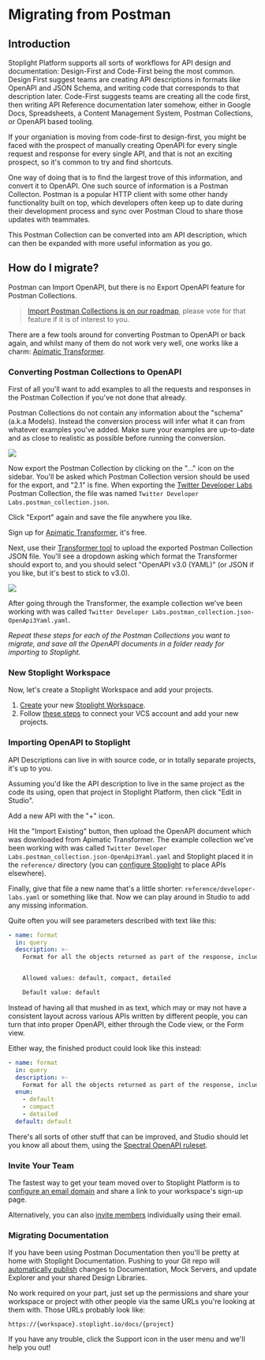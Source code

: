 # Migrating from Postman

## Introduction

Stoplight Platform supports all sorts of workflows for API design and documentation: Design-First and Code-First being the most common. Design First suggest teams are creating API descriptions in formats like OpenAPI and JSON Schema, and writing code that corresponds to that description later. Code-First suggests teams are creating all the code first, then writing API Reference documentation later somehow, either in Google Docs, Spreadsheets, a Content Management System, Postman Collections, or OpenAPI based tooling.

If your organiation is moving from code-first to design-first, you might be faced with the prospect of manually creating OpenAPI for every single request and response for every single API, and that is not an exciting prospect, so it's common to try and find shortcuts. 

One way of doing that is to find the largest trove of this information, and convert it to OpenAPI. One such source of information is a Postman Collecton. Postman is a popular HTTP client with some other handy functionality built on top, which developers often keep up to date during their development process and sync over Postman Cloud to share those updates with teammates. 

This Postman Collection can be converted into am API description, which can then be expanded with more useful information as you go.

## How do I migrate?

Postman can Import OpenAPI, but there is no Export OpenAPI feature for Postman Collections. 

> [Import Postman Collections is on our roadmap](https://roadmap.stoplight.io/c/48-support-for-postman-collections), please vote for that feature if it is of interest to you. 

There are a few tools around for converting Postman to OpenAPI or back again, and whilst many of them do not work very well, one works like a charm: [Apimatic Transformer](https://www.apimatic.io/transformer/).

### Converting Postman Collections to OpenAPI

First of all you'll want to add examples to all the requests and responses in the Postman Collection if you've not done that already. 

Postman Collections do not contain any information about the "schema" (a.k.a Models). Instead the conversion process will infer what it can from whatever examples you've added. Make sure your examples are up-to-date and as close to realistic as possible before running the conversion.

![](../assets/images/postman-export.png)

Now export the Postman Collection by clicking on the "..." icon on the sidebar. You'll be asked which Postman Collection version should be used for the export, and "2.1" is fine. When exporting the [Twitter Developer Labs](https://developer.twitter.com/en/docs/labs/overview/introduction) Postman Collection, the file was named `Twitter Developer Labs.postman_collection.json`.

Click "Export" again and save the file anywhere you like.

Sign up for [Apimatic Transformer](https://www.apimatic.io/transformer/), it's free. 

Next, use their [Transformer tool](https://www.apimatic.io/dashboard?modal=transform) to upload the exported Postman Collection JSON file. You'll see a dropdown asking which format the Transformer should export to, and you should select "OpenAPI v3.0 (YAML)" (or JSON if you like, but it's best to stick to v3.0). 

![](../assets/images/transformer.png)

After going through the Transformer, the example collection we've been working with was called `Twitter Developer Labs.postman_collection.json-OpenApi3Yaml.yaml`.

_Repeat these steps for each of the Postman Collections you want to migrate, and save all the OpenAPI documents in a folder ready for importing to Stoplight._

### New Stoplight Workspace

Now, let's create a Stoplight Workspace and add your projects.

1. [Create](https://stoplight.io/welcome/create) your new [Stoplight Workspace](../2.-workspaces/a.creating-a-workspace.md).
2. Follow [these steps](../2.-workspaces/configure-git/a.configuring-git.md) to connect your VCS account and add your new projects.

### Importing OpenAPI to Stoplight

API Descriptions can live in with source code, or in totally separate projects, it's up to you. 

Assuming you'd like the API description to live in the same project as the code its using, open that project in Stoplight Platform, then click "Edit in Studio".

Add a new API with the "+" icon.

Hit the "Import Existing" button, then upload the OpenAPI document which was downloaded from Apimatic Transformer. The example collection we've been working with was called `Twitter Developer Labs.postman_collection.json-OpenApi3Yaml.yaml` and Stoplight placed it in the `reference/` directory (you can [configure Stoplight](../2.-workspaces/c.config.md) to place APIs elsewhere).

Finally, give that file a new name that's a little shorter: `reference/developer-labs.yaml` or something like that. Now we can play around in Studio to add any missing information.

Quite often you will see parameters described with text like this:

```yaml
- name: format
  in: query
  description: >-
    Format for all the objects returned as part of the response, including expansions.


    Allowed values: default, compact, detailed

    Default value: default
```

Instead of having all that mushed in as text, which may or may not have a consistent layout across various APIs written by different people, you can turn that into proper OpenAPI, either through the Code view, or the Form view. 

Either way, the finished product could look like this instead:

```yaml
- name: format
  in: query
  description: >-
    Format for all the objects returned as part of the response, including expansions.
  enum:
    - default
    - compact
    - detailed
  default: default
```

There's all sorts of other stuff that can be improved, and Studio should let you know all about them, using the [Spectral OpenAPI ruleset](https://meta.stoplight.io/docs/spectral/docs/reference/openapi-rules.md).

### Invite Your Team

The fastest way to get your team moved over to Stoplight Platform is to [configure an email domain](../2.-workspaces/d.inviting-your-team.md#make-your-workspace-discoverable) and share a link to your workspace's sign-up page. 

Alternatively, you can also [invite members](../2.-workspaces/d.inviting-your-team.md) individually using their email.

### Migrating Documentation

If you have been using Postman Documentation then you'll be pretty at home with Stoplight Documentation. Pushing to your Git repo will [automatically publish](../2.-workspaces/g.automating-publishing.md) changes to Documentation, Mock Servers, and update Explorer and your shared Design Libraries. 

No work required on your part, just set up the permissions and share your workspace or project with other people via the same URLs you're looking at them with. Those URLs probably look like:

```
https://{workspace}.stoplight.io/docs/{project}
```

If you have any trouble, click the Support icon in the user menu and we'll help you out!
